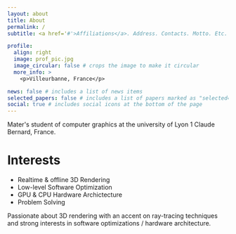 ```yaml
---
layout: about
title: About
permalink: /
subtitle: <a href='#'>Affiliations</a>. Address. Contacts. Motto. Etc.

profile:
  align: right
  image: prof_pic.jpg
  image_circular: false # crops the image to make it circular
  more_info: >
    <p>Villeurbanne, France</p>

news: false # includes a list of news items
selected_papers: false # includes a list of papers marked as "selected={true}"
social: true # includes social icons at the bottom of the page
---
```


Mater's student of computer graphics at the university of Lyon 1 Claude Bernard, France.

# Interests

- Realtime & offline 3D Rendering
- Low-level Software Optimization
- GPU & CPU Hardware Archictecture
- Problem Solving

Passionate about 3D rendering with an accent on ray-tracing techniques and strong interests in software optimizations / hardware architecture.
